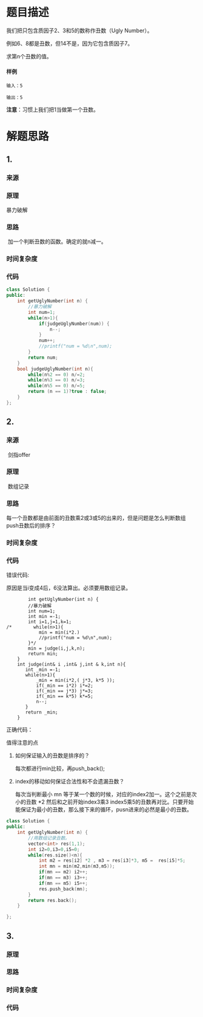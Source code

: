 # 题目描述

我们把只包含质因子2、3和5的数称作丑数（Ugly Number）。

例如6、8都是丑数，但14不是，因为它包含质因子7。

求第n个丑数的值。

#### 样例

```
输入：5

输出：5
```

**注意**：习惯上我们把1当做第一个丑数。

# 解题思路

## 1.

### 来源

### 原理

暴力破解

### 思路

​	加一个判断丑数的函数。确定的就n减一。

### 时间复杂度

### 代码

```cpp
class Solution {
public:
    int getUglyNumber(int n) {
        //暴力破解
        int num=1;
        while(n>1){
            if(judgeUglyNumber(num)) {
                n--;
            }
            num++;
            //printf("num = %d\n",num);
        }
        return num;
    }
    bool judgeUglyNumber(int n){
        while(n%2 == 0) n/=2;
        while(n%3 == 0) n/=3;
        while(n%5 == 0) n/=5;
        return (n == 1)?true : false;
    }
};
```



## 2.

### 来源

​	剑指offer

### 原理

​	数组记录

### 思路

​	每一个丑数都是由前面的丑数乘2或3或5的出来的，但是问题是怎么判断数组push丑数后的排序？



### 时间复杂度

### 代码

错误代码:

原因是当i变成4后，6没法算出。必须要用数组记录。

```
        int getUglyNumber(int n) {
        //暴力破解
        int num=1;
        int min =-1;
        int i=1,j=1,k=1;
/*        while(n>1){
            min = min(i*2.)
            //printf("num = %d\n",num);
        }*/
        min = judge(i,j,k,n);
        return min;
    }
    int judge(int& i ,int& j,int & k,int n){
       int _min =-1;
       while(n>1){
           _min = min(i*2,( j*3, k*5 ));
           if(_min == i*2) i*=2;
           if(_min == j*3) j*=3;
           if(_min == k*5) k*=5;
           n--;
       }
       return _min;
    }
```

正确代码：

值得注意的点

1. 如何保证输入的丑数是排序的？

   每次都进行min比较，再push_back();

2. index的移动如何保证合法性和不会遗漏丑数？

   每次当判断最小 mn 等于某一个数的时候，对应的index2加一。这个之前是次小的丑数 *2 然后和之前开始index3乘3 index5乘5的丑数再对比。只要开始能保证为最小的丑数，那么接下来的循环，pusn进来的必然是最小的丑数。

```cpp
class Solution {
public:
    int getUglyNumber(int n) {
        //用数组记录丑数。
        vector<int> res(1,1);
        int i2=0,i3=0,i5=0;
        while(res.size()<n){
            int m2 = res[i2] *2 , m3 = res[i3]*3, m5 =  res[i5]*5;
            int mn = min(m2,min(m3,m5));
            if(mn == m2) i2++;
            if(mn == m3) i3++;
            if(mn == m5) i5++;
            res.push_back(mn);
        }
        return res.back();
    }

};
```



## 3.

### 原理

### 思路

### 时间复杂度

### 代码